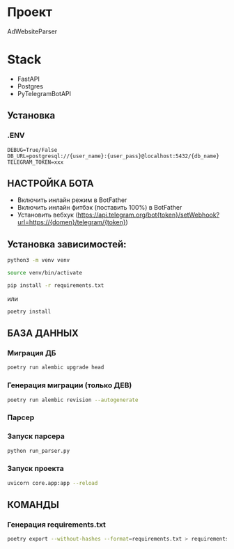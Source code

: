# Проект

AdWebsiteParser

# Stack

* FastAPI
* Postgres
* PyTelegramBotAPI

## Установка

### .ENV

```
DEBUG=True/False
DB_URL=postgresql://{user_name}:{user_pass}@localhost:5432/{db_name}
TELEGRAM_TOKEN=xxx
```

## **НАСТРОЙКА БОТА**

* Включить инлайн режим в BotFather
* Включить инлайн фитбэк (поставить 100%) в BotFather
* Установить вебхук (https://api.telegram.org/bot{token}/setWebhook?url=https://{domen}/telegram/{token})

## **Установка зависимостей:**

```bash
python3 -m venv venv
```

```bash
source venv/bin/activate
```

```bash
pip install -r requirements.txt
```

или

```bash
poetry install
```

## **БАЗА ДАННЫХ**

### Миграция ДБ

```bash
poetry run alembic upgrade head
```

### Генерация миграции (только ДЕВ)

```bash
poetry run alembic revision --autogenerate
```

### Парсер

### Запуск парсера

```bash
python run_parser.py
```

### Запуск проекта

```bash
uvicorn core.app:app --reload
```

## КОМАНДЫ

### Генерация requirements.txt

```bash
poetry export --without-hashes --format=requirements.txt > requirements.txt
```
